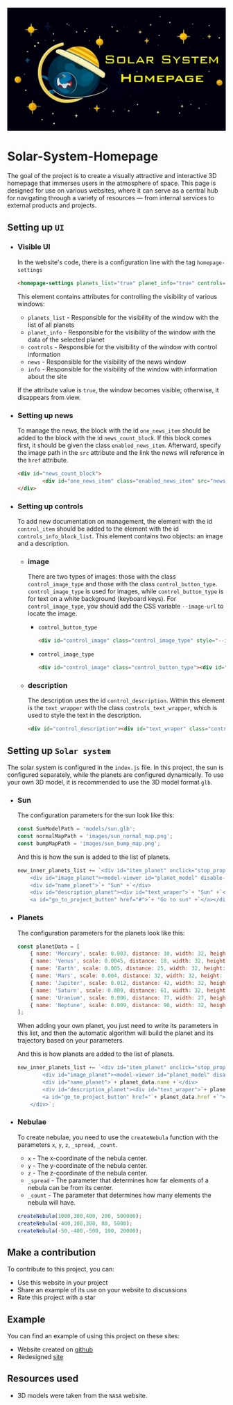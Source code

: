 <p align="center">
  <img src="project_image.jpg"/>
</p>

# Solar-System-Homepage
The goal of the project is to create a visually attractive and interactive 3D homepage that immerses users in the atmosphere of space. This page is designed for use on various websites, where it can serve as a central hub for navigating through a variety of resources — from internal services to external products and projects.

## Setting up `UI`

- ### Visible UI
    In the website's code, there is a configuration line with the tag `homepage-settings`
    ```html
    <homepage-settings planets_list="true" planet_info="true" controls="true" news="true" info="true"></homepage-settings>
    ```
    This element contains attributes for controlling the visibility of various windows:

    - `planets_list` - Responsible for the visibility of the window with the list of all planets
    - `planet_info` - Responsible for the visibility of the window with the data of the selected planet
    - `controls` - Responsible for the visibility of the window with control information
    - `news` - Responsible for the visibility of the news window
    - `info` - Responsible for the visibility of the window with information about the site

    If the attribute value is `true`, the window becomes visible; otherwise, it disappears from view.

- ### Setting up news
    To manage the news, the block with the id `one_news_item` should be added to the block with the id `news_count_block`. If this block comes first, it should be given the class `enabled_news_item`. Afterward, specify the image path in the `src` attribute and the link the news will reference in the `href` attribute.

    ```html
    <div id="news_count_block">
            <div id="one_news_item" class="enabled_news_item" src="news_images/created_update png" href="#"></div>
    </div>
    ```

- ### Setting up controls
    To add new documentation on management, the element with the id `control_item` should be added to the element with the id `controls_info_block_list`. This element contains two objects: an image and a description.
    - ### image
        There are two types of images: those with the class `control_image_type` and those with the class `control_button_type`. `control_image_type` is used for images, while `control_button_type` is for text on a white background (keyboard keys). For `control_image_type`, you should add the CSS variable `--image-url` to locate the image.

        - `control_button_type`

            ```html
            <div id="control_image" class="control_image_type" style="--image-url: url('controls_images/right_click.png')"></div>
            ```
        - `control_image_type`
            ```html
            <div id="control_image" class="control_button_type"><div id="controls_button_text_wrapper">Q</div></div>
            ```
    - ### description
        The description uses the id `control_description`. Within this element is the `text_wrapper` with the class `controls_text_wrapper`, which is used to style the text in the description.
        ```html
        <div id="control_description"><div id="text_wraper" class="controls_text_wrapper">The Q key is used to select the previous news item on the news tab.</div></div>
        ```
## Setting up `Solar system`
The solar system is configured in the `index.js` file. In this project, the sun is configured separately, while the planets are configured dynamically. To use your own 3D model, it is recommended to use the 3D model format `glb`.

- ### Sun
    The configuration parameters for the sun look like this:
    ```js
    const SunModelPath = 'models/sun.glb';
    const normalMapPath = 'images/sun_normal_map.png';
    const bumpMapPath = 'images/sun_bump_map.png';
     ```
    
    And this is how the sun is added to the list of planets.
    ```js
    new_inner_planets_list += `<div id="item_planet" onclick="stop_prop(event)">
        <div id="image_planet"><model-viewer id="planet_model" disable-pan oncontextmenu="return false;" disable-zoom src="`+ SunModelPath +`" ar ar-modes="webxr scene-viewer quick-look" camera-controls shadow-intensity="0"></model-viewer></div>
        <div id="name_planet">`+ "Sun" +`</div>
        <div id="description_planet"><div id="text_wraper">`+ "Sun" +`</div></div>
        <a id="go_to_project_button" href="#">`+ "Go to sun" +`</a></div>`;
    ```

- ### Planets
    The configuration parameters for the planets look like this:
    ```js
    const planetData = [
        { name: 'Mercury', scale: 0.003, distance: 10, width: 32, height: 32, speed: 0.0010, model: "models/mercury.glb", three_name: "Cube008", description:"test", go_text:"go", href:"#"},
        { name: 'Venus', scale: 0.0045, distance: 18, width: 32, height: 32, speed: 0.0009, model: "models/venus.glb", three_name: "cylindrically_mapped_sphereMesh", description:"test", go_text:"go", href:"#"},
        { name: 'Earth', scale: 0.005, distance: 25, width: 32, height: 32, speed: 0.0008, model: "models/earth.glb", three_name: "Cube001", description:"test", go_text:"go", href:"#"},
        { name: 'Mars', scale: 0.004, distance: 32, width: 32, height: 32, speed: 0.0007, model: "models/mars.glb", three_name: "mars", description:"test", go_text:"go", href:"#"},
        { name: 'Jupiter', scale: 0.012, distance: 42, width: 32, height: 32, speed: 0.0006, model: "models/jupiter.glb", three_name: "cubemap", description:"test", go_text:"go", href:"#"},
        { name: 'Saturn', scale: 0.009, distance: 61, width: 32, height: 32, speed: 0.0005, model: "models/saturn.glb", three_name: "Saturn001", description:"test", go_text:"go", href:"#"},
        { name: 'Uranium', scale: 0.006, distance: 77, width: 27, height: 32, speed: 0.0004, model: "models/uranus.glb", three_name: "Uranus", description:"test", go_text:"go", href:"#"},
        { name: 'Neptune', scale: 0.009, distance: 90, width: 32, height: 32, speed: 0.0003, model: "models/neptune.glb", three_name: "Neptune", description:"test", go_text:"go", href:"#"}
    ];
    ```
    When adding your own planet, you just need to write its parameters in this list, and then the automatic algorithm will build the planet and its trajectory based on your parameters.

    And this is how planets are added to the list of planets.
    ```js
    new_inner_planets_list += `<div id="item_planet" onclick="stop_prop(event)"">
            <div id="image_planet"><model-viewer id="planet_model" disable-pan oncontextmenu="return false;" disable-zoom src="`+ planet_data.model +`" ar ar-modes="webxr scene-viewer quick-look" camera-controls shadow-intensity="0"></model-viewer></div>
            <div id="name_planet">`+ planet_data.name +`</div>
            <div id="description_planet"><div id="text_wraper">`+ planet_data.description +`</div></div>
            <a id="go_to_project_button" href="`+ planet_data.href +`">`+ planet_data.go_text +`</a>
        </div>`;
    ```

- ### Nebulae
    To create nebulae, you need to use the `createNebula` function with the parameters `x`, `y`, `z`, `_spread`, `_count`.

    - `x` - The x-coordinate of the nebula center.
    - `y` - The y-coordinate of the nebula center.
    - `z` - The z-coordinate of the nebula center.
    - `_spread` - The parameter that determines how far elements of a nebula can be from its center.
    - `_count` - The parameter that determines how many elements the nebula will have.

    ```js
    createNebula(1000,300,400, 200, 500000);
    createNebula(-400,100,300, 80, 5000);
    createNebula(-50,-400,-500, 100, 20000);
    ```

## Make a contribution
To contribute to this project, you can:

-  Use this website in your project
-  Share an example of its use on your website to discussions
-  Rate this project with a star

## Example

You can find an example of using this project on these sites:

- Website created on [github](https://mrbrain-yt.github.io/Solar-System-Homepage/)
- Redesigned [site](https://iot-projects.ru/)

## Resources used

- 3D models were taken from the `NASA` website.
